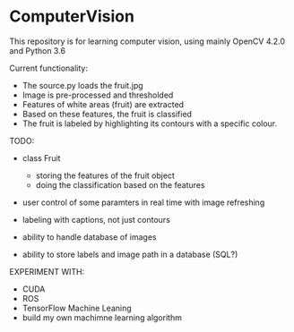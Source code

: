 # ComputerVision
This repository is for learning computer vision, using mainly OpenCV 4.2.0 and Python 3.6

Current functionality:
  - The source.py loads the fruit.jpg
  - Image is pre-processed and thresholded
  - Features of white areas (fruit) are extracted
  - Based on these features, the fruit is classified
  - The fruit is labeled by highlighting its contours with a specific colour.

TODO:
  - class Fruit 
    - storing the features of the fruit object
    - doing the classification based on the features
    
  - user control of some paramters in real time with image refreshing
  - labeling with captions, not just contours
  - ability to handle database of images
  - ability to store labels and image path in a database (SQL?)
 
EXPERIMENT WITH:
  - CUDA
  - ROS
  - TensorFlow Machine Leaning
  - build my own machimne learning algorithm
  
  
